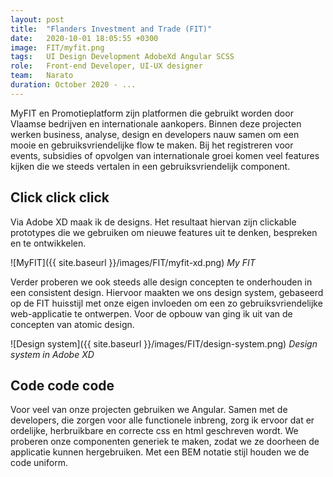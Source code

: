 ```yaml
---
layout: post
title:  "Flanders Investment and Trade (FIT)"
date:   2020-10-01 18:05:55 +0300
image:  FIT/myfit.png
tags:   UI Design Development AdobeXd Angular SCSS
role:   Front-end Developer, UI-UX designer
team:   Narato
duration: October 2020 - ...
---
```

MyFIT en Promotieplatform zijn platformen die gebruikt worden door Vlaamse bedrijven en internationale aankopers. Binnen deze projecten werken business, analyse, design en developers nauw samen om een mooie en gebruiksvriendelijke flow te maken. Bij het registreren voor events, subsidies of opvolgen van internationale groei komen veel features kijken die we steeds vertalen in een gebruiksvriendelijk component.

## Click click click

Via Adobe XD maak ik de designs. Het resultaat hiervan zijn clickable prototypes die we gebruiken om nieuwe features uit te denken, bespreken en te ontwikkelen. 

![MyFIT]({{ site.baseurl }}/images/FIT/myfit-xd.png)
*My FIT*

Verder proberen we ook steeds alle design concepten te onderhouden in een consistent design. Hiervoor maakten we ons design system, gebaseerd op de FIT huisstijl met onze eigen invloeden om een zo gebruiksvriendelijke web-applicatie te ontwerpen. Voor de opbouw van ging ik uit van de concepten van atomic design. 

![Design system]({{ site.baseurl }}/images/FIT/design-system.png)
*Design system in Adobe XD*

## Code code code

Voor veel van onze projecten gebruiken we Angular. Samen met de developers, die zorgen voor alle functionele inbreng, zorg ik ervoor dat er ordelijke, herbruikbare en correcte css en html geschreven wordt. We proberen onze componenten generiek te maken, zodat we ze doorheen de applicatie kunnen hergebruiken. Met een BEM notatie stijl houden we de code uniform.


